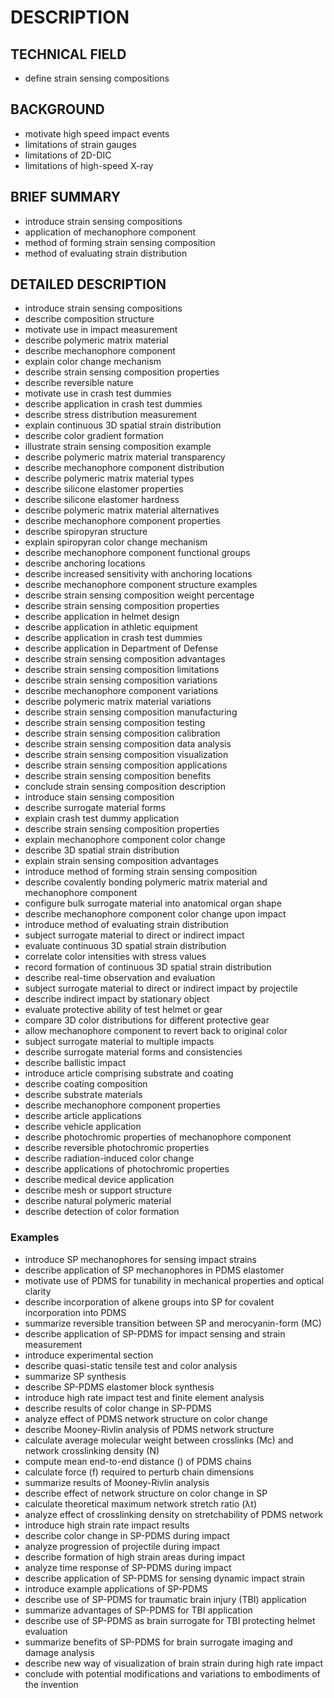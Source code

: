 # DESCRIPTION

## TECHNICAL FIELD

- define strain sensing compositions

## BACKGROUND

- motivate high speed impact events
- limitations of strain gauges
- limitations of 2D-DIC
- limitations of high-speed X-ray

## BRIEF SUMMARY

- introduce strain sensing compositions
- application of mechanophore component
- method of forming strain sensing composition
- method of evaluating strain distribution

## DETAILED DESCRIPTION

- introduce strain sensing compositions
- describe composition structure
- motivate use in impact measurement
- describe polymeric matrix material
- describe mechanophore component
- explain color change mechanism
- describe strain sensing composition properties
- describe reversible nature
- motivate use in crash test dummies
- describe application in crash test dummies
- describe stress distribution measurement
- explain continuous 3D spatial strain distribution
- describe color gradient formation
- illustrate strain sensing composition example
- describe polymeric matrix material transparency
- describe mechanophore component distribution
- describe polymeric matrix material types
- describe silicone elastomer properties
- describe silicone elastomer hardness
- describe polymeric matrix material alternatives
- describe mechanophore component properties
- describe spiropyran structure
- explain spiropyran color change mechanism
- describe mechanophore component functional groups
- describe anchoring locations
- describe increased sensitivity with anchoring locations
- describe mechanophore component structure examples
- describe strain sensing composition weight percentage
- describe strain sensing composition properties
- describe application in helmet design
- describe application in athletic equipment
- describe application in crash test dummies
- describe application in Department of Defense
- describe strain sensing composition advantages
- describe strain sensing composition limitations
- describe strain sensing composition variations
- describe mechanophore component variations
- describe polymeric matrix material variations
- describe strain sensing composition manufacturing
- describe strain sensing composition testing
- describe strain sensing composition calibration
- describe strain sensing composition data analysis
- describe strain sensing composition visualization
- describe strain sensing composition applications
- describe strain sensing composition benefits
- conclude strain sensing composition description
- introduce stain sensing composition
- describe surrogate material forms
- explain crash test dummy application
- describe strain sensing composition properties
- explain mechanophore component color change
- describe 3D spatial strain distribution
- explain strain sensing composition advantages
- introduce method of forming strain sensing composition
- describe covalently bonding polymeric matrix material and mechanophore component
- configure bulk surrogate material into anatomical organ shape
- describe mechanophore component color change upon impact
- introduce method of evaluating strain distribution
- subject surrogate material to direct or indirect impact
- evaluate continuous 3D spatial strain distribution
- correlate color intensities with stress values
- record formation of continuous 3D spatial strain distribution
- describe real-time observation and evaluation
- subject surrogate material to direct or indirect impact by projectile
- describe indirect impact by stationary object
- evaluate protective ability of test helmet or gear
- compare 3D color distributions for different protective gear
- allow mechanophore component to revert back to original color
- subject surrogate material to multiple impacts
- describe surrogate material forms and consistencies
- describe ballistic impact
- introduce article comprising substrate and coating
- describe coating composition
- describe substrate materials
- describe mechanophore component properties
- describe article applications
- describe vehicle application
- describe photochromic properties of mechanophore component
- describe reversible photochromic properties
- describe radiation-induced color change
- describe applications of photochromic properties
- describe medical device application
- describe mesh or support structure
- describe natural polymeric material
- describe detection of color formation

### Examples

- introduce SP mechanophores for sensing impact strains
- describe application of SP mechanophores in PDMS elastomer
- motivate use of PDMS for tunability in mechanical properties and optical clarity
- describe incorporation of alkene groups into SP for covalent incorporation into PDMS
- summarize reversible transition between SP and merocyanin-form (MC)
- describe application of SP-PDMS for impact sensing and strain measurement
- introduce experimental section
- describe quasi-static tensile test and color analysis
- summarize SP synthesis
- describe SP-PDMS elastomer block synthesis
- introduce high rate impact test and finite element analysis
- describe results of color change in SP-PDMS
- analyze effect of PDMS network structure on color change
- describe Mooney-Rivlin analysis of PDMS network structure
- calculate average molecular weight between crosslinks (Mc) and network crosslinking density (N)
- compute mean end-to-end distance (<r>) of PDMS chains
- calculate force (f) required to perturb chain dimensions
- summarize results of Mooney-Rivlin analysis
- describe effect of network structure on color change in SP
- calculate theoretical maximum network stretch ratio (λt)
- analyze effect of crosslinking density on stretchability of PDMS network
- introduce high strain rate impact results
- describe color change in SP-PDMS during impact
- analyze progression of projectile during impact
- describe formation of high strain areas during impact
- analyze time response of SP-PDMS during impact
- describe application of SP-PDMS for sensing dynamic impact strain
- introduce example applications of SP-PDMS
- describe use of SP-PDMS for traumatic brain injury (TBI) application
- summarize advantages of SP-PDMS for TBI application
- describe use of SP-PDMS as brain surrogate for TBI protecting helmet evaluation
- summarize benefits of SP-PDMS for brain surrogate imaging and damage analysis
- describe new way of visualization of brain strain during high rate impact
- conclude with potential modifications and variations to embodiments of the invention

